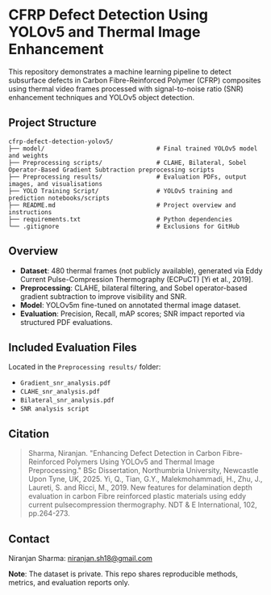 # CFRP Defect Detection Using YOLOv5 and Thermal Image Enhancement

This repository demonstrates a machine learning pipeline to detect subsurface defects in Carbon Fibre-Reinforced Polymer (CFRP) composites using thermal video frames processed with signal-to-noise ratio (SNR) enhancement techniques and YOLOv5 object detection.

## Project Structure

```
cfrp-defect-detection-yolov5/
├── model/                               # Final trained YOLOv5 model and weights
├── Preprocessing scripts/               # CLAHE, Bilateral, Sobel Operator-Based Gradient Subtraction preprocessing scripts
├── Preprocessing results/               # Evaluation PDFs, output images, and visualisations
├── YOLO Training Script/                # YOLOv5 training and prediction notebooks/scripts
├── README.md                            # Project overview and instructions
├── requirements.txt                     # Python dependencies
└── .gitignore                           # Exclusions for GitHub
```

## Overview

- **Dataset**: 480 thermal frames (not publicly available), generated via Eddy Current Pulse-Compression Thermography (ECPuCT) [Yi et al., 2019].
- **Preprocessing**: CLAHE, bilateral filtering, and Sobel operator-based gradient subtraction to improve visibility and SNR.
- **Model**: YOLOv5m fine-tuned on annotated thermal image dataset.
- **Evaluation**: Precision, Recall, mAP scores; SNR impact reported via structured PDF evaluations.


## Included Evaluation Files

Located in the `Preprocessing results/` folder:
- `Gradient_snr_analysis.pdf`
- `CLAHE_snr_analysis.pdf`
- `Bilateral_snr_analysis.pdf`
- `SNR analysis script`

## Citation

> Sharma, Niranjan. "Enhancing Defect Detection in Carbon Fibre-Reinforced Polymers Using YOLOv5 and Thermal Image Preprocessing." BSc Dissertation, Northumbria University, Newcastle Upon Tyne, UK, 2025.
> Yi, Q., Tian, G.Y., Malekmohammadi, H., Zhu, J., Laureti, S. and Ricci, M., 2019. New features for
delamination depth evaluation in carbon Fibre reinforced plastic materials using eddy current
pulsecompression thermography. NDT & E International, 102, pp.264-273.

## Contact

Niranjan Sharma: niranjan.sh18@gmail.com

**Note**: The dataset is private. This repo shares reproducible methods, metrics, and evaluation reports only.
